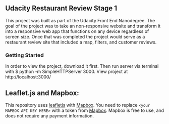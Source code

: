 ## Udacity Restaurant Review Stage 1 

This project was built as part of the Udacity Front End Nanodegree. The goal of the project was to take an non-responsive website and transform it into a responsive web app that functions on any device regardless of screen size. Once that was completed the project would serve as a restaurant review site that included a map, filters, and customer reviews. 


### Getting Started

In order to view the project, download it first. Then run server via terminal with $ python -m SimpleHTTPServer 3000. View project at http://localhost:3000/


## Leaflet.js and Mapbox:

This repository uses [leafletjs](https://leafletjs.com/) with [Mapbox](https://www.mapbox.com/). You need to replace `<your MAPBOX API KEY HERE>` with a token from [Mapbox](https://www.mapbox.com/). Mapbox is free to use, and does not require any payment information. 







